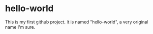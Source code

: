# hello-world
This is my first github project. It is named "hello-world", a very original name I'm sure.
